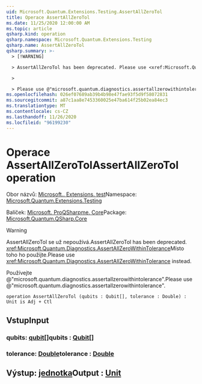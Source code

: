 ```yaml
---
uid: Microsoft.Quantum.Extensions.Testing.AssertAllZeroTol
title: Operace AssertAllZeroTol
ms.date: 11/25/2020 12:00:00 AM
ms.topic: article
qsharp.kind: operation
qsharp.namespace: Microsoft.Quantum.Extensions.Testing
qsharp.name: AssertAllZeroTol
qsharp.summary: >-
  > [!WARNING]

  > AssertAllZeroTol has been deprecated. Please use <xref:Microsoft.Quantum.Diagnostics.AssertAllZeroWithinTolerance> instead.

  >

  > Please use @"microsoft.quantum.diagnostics.assertallzerowithintolerance".
ms.openlocfilehash: 026ef07689ab39b4b98e47fae93f5d9f58072831
ms.sourcegitcommit: a87c1aa8e7453360025e47ba614f25b02ea84ec3
ms.translationtype: MT
ms.contentlocale: cs-CZ
ms.lasthandoff: 11/26/2020
ms.locfileid: "96199230"
---
```

# <a name="assertallzerotol-operation"></a><span data-ttu-id="d010c-102">Operace AssertAllZeroTol</span><span class="sxs-lookup"><span data-stu-id="d010c-102">AssertAllZeroTol operation</span></span>

<span data-ttu-id="d010c-103">Obor názvů: [Microsoft.. Extensions. test](xref:Microsoft.Quantum.Extensions.Testing)</span><span class="sxs-lookup"><span data-stu-id="d010c-103">Namespace: [Microsoft.Quantum.Extensions.Testing](xref:Microsoft.Quantum.Extensions.Testing)</span></span>

<span data-ttu-id="d010c-104">Balíček: [Microsoft. ProQSharpme. Core](https://nuget.org/packages/Microsoft.Quantum.QSharp.Core)</span><span class="sxs-lookup"><span data-stu-id="d010c-104">Package: [Microsoft.Quantum.QSharp.Core](https://nuget.org/packages/Microsoft.Quantum.QSharp.Core)</span></span>


> [!WARNING]
> <span data-ttu-id="d010c-105">AssertAllZeroTol se už nepoužívá.</span><span class="sxs-lookup"><span data-stu-id="d010c-105">AssertAllZeroTol has been deprecated.</span></span> <span data-ttu-id="d010c-106"><xref:Microsoft.Quantum.Diagnostics.AssertAllZeroWithinTolerance>Místo toho ho použijte.</span><span class="sxs-lookup"><span data-stu-id="d010c-106">Please use <xref:Microsoft.Quantum.Diagnostics.AssertAllZeroWithinTolerance> instead.</span></span>
>
> <span data-ttu-id="d010c-107">Používejte @"microsoft.quantum.diagnostics.assertallzerowithintolerance".</span><span class="sxs-lookup"><span data-stu-id="d010c-107">Please use @"microsoft.quantum.diagnostics.assertallzerowithintolerance".</span></span>



```qsharp
operation AssertAllZeroTol (qubits : Qubit[], tolerance : Double) : Unit is Adj + Ctl
```


## <a name="input"></a><span data-ttu-id="d010c-108">Vstup</span><span class="sxs-lookup"><span data-stu-id="d010c-108">Input</span></span>

### <a name="qubits--qubit"></a><span data-ttu-id="d010c-109">qubits: [qubit](xref:microsoft.quantum.lang-ref.qubit)[]</span><span class="sxs-lookup"><span data-stu-id="d010c-109">qubits : [Qubit](xref:microsoft.quantum.lang-ref.qubit)[]</span></span>




### <a name="tolerance--double"></a><span data-ttu-id="d010c-110">tolerance: [Double](xref:microsoft.quantum.lang-ref.double)</span><span class="sxs-lookup"><span data-stu-id="d010c-110">tolerance : [Double](xref:microsoft.quantum.lang-ref.double)</span></span>





## <a name="output--unit"></a><span data-ttu-id="d010c-111">Výstup: [jednotka](xref:microsoft.quantum.lang-ref.unit)</span><span class="sxs-lookup"><span data-stu-id="d010c-111">Output : [Unit](xref:microsoft.quantum.lang-ref.unit)</span></span>

